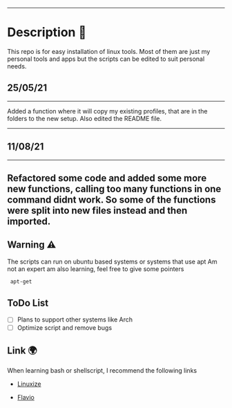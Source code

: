 ****

# Description 📝

This repo is for easy installation of linux tools.
Most of them are just my personal tools and apps but the scripts can be edited to suit personal needs.

## 25/05/21
---

Added a function where it will copy my existing profiles, that are in the folders to the new setup. Also edited the README file.

---

## 11/08/21
---
Refactored some code and added some more new functions, calling too many functions in one command didnt work.
So some of the functions were split into new files instead and then imported.
---

## Warning ⚠️
The scripts can run on ubuntu based systems or systems that use apt
Am not an expert am also learning, feel free to give some pointers
``` bash
 apt-get
```
## ToDo List
- [ ] Plans to support other systems like Arch 
- [ ] Optimize script and remove bugs 
## Link 🌍
When learning bash or shellscript, I recommend the following links

* [Linuxize](https://linuxize.com/tags/terminal/#)

* [Flavio](https://flaviocopes.com/bash-scripting/)

